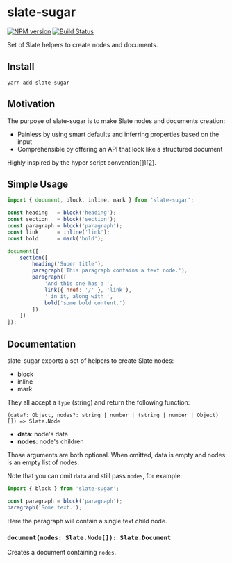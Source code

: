 # slate-sugar

[![NPM version](https://badge.fury.io/js/slate-sugar.svg)](http://badge.fury.io/js/slate-sugar)
[![Build Status](https://travis-ci.org/GitbookIO/slate-sugar.png?branch=master)](https://travis-ci.org/GitbookIO/slate-sugar)

Set of Slate helpers to create nodes and documents.

## Install

```
yarn add slate-sugar
```

## Motivation

The purpose of slate-sugar is to make Slate nodes and documents creation:

* Painless by using smart defaults and inferring properties based on the input
* Comprehensible by offering an API that look like a structured document

Highly inspired by the hyper script convention[[1]](https://facebook.github.io/react/docs/react-without-jsx.html)[[2]](https://github.com/mlmorg/react-hyperscript).

## Simple Usage

```js
import { document, block, inline, mark } from 'slate-sugar';

const heading   = block('heading');
const section   = block('section');
const paragraph = block('paragraph');
const link      = inline('link');
const bold      = mark('bold');

document([
    section([
        heading('Super title'),
        paragraph('This paragraph contains a text node.'),
        paragraph([
            'And this one has a ',
            link({ href: '/' }, 'link'),
            ' in it, along with ',
            bold('some bold content.')
        ])
    ])
]);
```

## Documentation

slate-sugar exports a set of helpers to create Slate nodes:

* block
* inline
* mark

They all accept a `type` (string) and return the following function:

```
(data?: Object, nodes?: string | number | (string | number | Object)[]) => Slate.Node
```

* **data**: node's data
* **nodes**: node's children

Those arguments are both optional.
When omitted, data is empty and nodes is an empty list of nodes.

Note that you can omit `data` and still pass `nodes`, for example:

```js
import { block } from 'slate-sugar';

const paragraph = block('paragraph');
paragraph('Some text.');
```

Here the paragraph will contain a single text child node.

### `document(nodes: Slate.Node[]): Slate.Document`

Creates a document containing `nodes`.

